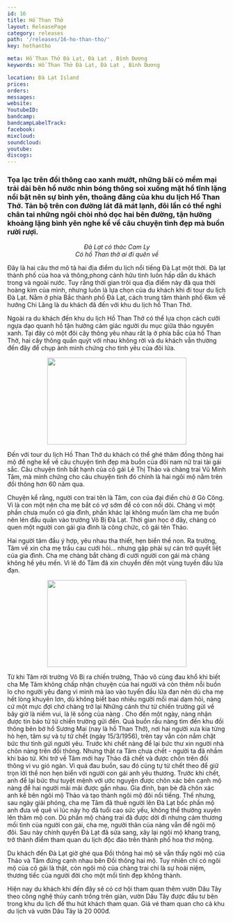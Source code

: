 ```yaml
---
id: 16
title: Hồ Than Thở
layout: ReleasePage
category: releases
path: '/releases/16-ho-than-tho/'
key: hothantho

meta: Hồ Than Thở Đà Lạt, Đà Lạt , Bình Dương
keywords: Hồ Than Thở Đà Lạt, Đà Lạt , Bình Dương

location: Đà Lạt Island
prices: 
orders: 
messages:
website: 
YoutubeID: 
bandcamp: 
bandcampLabelTrack: 
facebook: 
mixcloud: 
soundcloud: 
youtube: 
discogs: 
---
```



<h3>Tọa lạc trên đồi thông cao xanh mướt, những bãi cỏ mềm mại trải dài bên hồ nước nhìn bóng thông soi xuống mặt hồ tĩnh lặng nổi bật nên sự bình yên, thoãng đãng của khu du lịch Hồ Than Thở. Tản bộ trên con đường lát đã mát lạnh, đôi lần có thể nghi chân tai những ngôi chòi nhỏ dọc hai bên đường, tận hưởng khoảng lặng bình yên nghe kể về câu chuyện tình đẹp mà buồn rười rượi.</h3>

<center><em>Đà Lạt có thác Cam Ly</em></center>

<center><em>Có hồ Than thở ai đi quên về</em></center>

Đây là hai câu thơ mô tả hai địa điểm du lịch nổi tiếng Đà Lạt một thời. Đà lạt thành phố của hoa và thông,phong cảnh hữu tình luôn hấp dẫn du khách trong và ngoài nước. Tuy rằng thời gian trôi qua địa điểm này đã qua thời hoàng kim của mình, nhưng luôn là lựa chọn của du khách khi đi tour du lịch Đà Lạt. Nằm ở phía Bắc thành phố Đà Lạt, cách trung tâm thành phố 6km về hướng Chi Lăng là du khách đã đến với khu du lịch hồ Than Thở.

Ngoài ra du khách đến khu du lịch Hồ Than Thở có thể lựa chọn cách cưỡi ngựa dạo quanh hồ tận hưởng cảm giác người du mục giữa thảo nguyên xanh.  Tại đây có một đôi cây thông yêu nhau rất lạ ở phía bắc của hồ Than Thở, hai cây thông quấn quýt với nhau không rời và du khách vẫn thường đến đây để chụp ảnh minh chứng cho tình yêu của đôi lứa. 

<div align="center"><img src="https://c2.staticflickr.com/2/1876/43270781355_ed4ba20a59_b.jpg"width="320px" height="200px"></div>

Đến với tour du lịch Hồ Than Thở du khách có thể ghé thăm đồng thông hai mộ để nghe kể về câu chuyện tình đẹp mà buồn của đôi nam nữ trai tài gái sắc.  Câu chuyện tình bất hạnh của cô gái Lê Thị Thảo và chàng trai Vũ Minh Tâm, mà minh chứng cho câu chuyện tình đó chính là hai ngôi mộ nằm trên đồi thông hơn 60 năm qua.

Chuyện kể rằng, người con trai tên là Tâm, con của đại điền chủ ở Gò Công. Vì là con một nên cha mẹ bắt có vợ sớm để có con nối dõi. Chàng vì một phần chưa muốn có gia đình, phần khác lại không muốn làm cha mẹ buồn nên lén đầu quân vào trường Võ Bị Đà Lạt. Thời gian học ở đây, chàng có quen một người con gái gia đình là công chức, cô gái tên Thảo.

Hai người tâm đầu ý hợp, yêu nhau tha thiết, hẹn biển thề non. Ra trường, Tâm về xin cha mẹ trầu cau cưới hỏi... nhưng gặp phải sự cản trở quyết liệt của gia đình. Cha mẹ chàng bắt chàng đi cưới người con gái mà chàng không hề yêu mến. Vì lẽ đó Tâm đã xin chuyển đến một vùng tuyến đầu lửa đạn.

<div align="center"><img src="https://c2.staticflickr.com/2/1876/44176586391_112e17a911_b.jpg"width="320px" height="200px"></div>

Từ khi Tâm rời trường Võ Bị ra chiến trường, Thảo vô cùng đau khổ khi biết cha Mẹ Tâm không chấp nhận chuyện của hai người và còn thêm nỗi buồn lo cho người yêu đang vì mình mà lao vào tuyến đầu lửa đạn nên dù cha mẹ hết lòng khuyên lơn, dù không biết bao nhiêu người mối mai dạm hỏi, nàng cứ một mực đợi chờ chàng trở lại Những cánh thư từ chiến trường gửi về bây giờ là niềm vui, là lẽ sống của nàng . Cho đến một ngày, nàng nhận được tin báo tử từ chiến trường gửi đến. Quá buồn rầu nàng tìm đến khu đồi thông bên bờ hồ Sương Mai (nay là hồ Than Thở), nơi hai người xưa kia từng hò hẹn, tâm sự và tự tử chết (ngày 15/3/1956), trên tay vẫn còn nắm chặt bức thư tình gửi người yêu. Trước khi chết nàng để lại bức thư xin người nhà chôn nàng trên đồi thông. Nhưng thật ra Tâm chưa chết - người ta đã nhầm khi báo tử. Khi trở về Tâm mới hay Thảo đã chết và được chôn trên đồi thông vi vu gió ngàn. Vì quá đau buồn, sau đó cũng tự tử chết theo để giữ trọn lời thề non hẹn biển với người con gái anh yêu thương. Trước khi chết, anh để lại bức thư tuyệt mệnh với ước nguyện được chôn xác bên cạnh mộ nàng để hai người mãi mãi được gần nhau. Gia đình, bạn bè đã chôn xác anh kề bên ngôi mộ Thảo và tạo thành ngôi mộ đôi nổi tiếng. Thế nhưng, sau ngày giải phóng, cha mẹ Tâm đã thuê người lên Đà Lạt bốc phần mộ anh đưa về quê vì lúc này họ đã tuổi cao sức yếu, không thể thường xuyên lên thăm mộ con. Dù phần mộ chàng trai đã được dời đi nhưng cảm thương mối tình của người con gái, cha mẹ, người thân của nàng vẫn để ngôi mộ đôi. Sau này chính quyền Đà Lạt đã sửa sang, xây lại ngôi mộ khang trang, trở thành điểm tham quan du lịch độc đáo trên thành phố hoa thơ mộng.

Du khách đến Đà Lạt giờ ghé qua Đồi thông hai mộ sẽ vẫn thấy ngôi mộ của Thảo và Tâm đứng cạnh nhau bên Đồi thông hai mộ. Tuy nhiên chỉ có ngôi mộ của cô gái là thật, còn ngôi mộ của chàng trai chỉ là sự hoài niệm, thương tiếc của người đời cho một mối tình đẹp không thành.

Hiện nay du khách khi đến đây sẽ có cơ hội tham quan thêm vườn Dâu Tây theo công nghệ thủy canh trồng trên giàn, vườn Dâu Tây được đầu tư bên trong khu du lịch để thu hút khách tham quan. Giá vé tham quan cho cả khu du lịch và vườn Dâu Tây là 20 000đ.